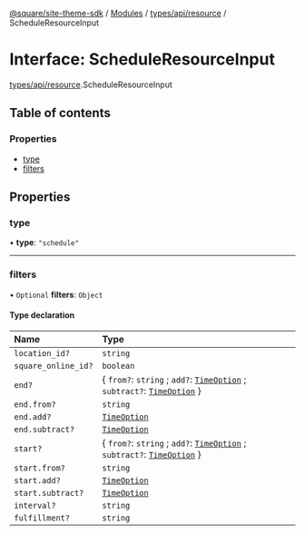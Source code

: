 [@square/site-theme-sdk](../GettingStarted.md) / [Modules](../modules.md) / [types/api/resource](../modules/types_api_resource.md) / ScheduleResourceInput

# Interface: ScheduleResourceInput

[types/api/resource](../modules/types_api_resource.md).ScheduleResourceInput

## Table of contents

### Properties

- [type](types_api_resource.ScheduleResourceInput.md#type)
- [filters](types_api_resource.ScheduleResourceInput.md#filters)

## Properties

### type

• **type**: ``"schedule"``

___

### filters

• `Optional` **filters**: `Object`

#### Type declaration

| Name | Type |
| :------ | :------ |
| `location_id?` | `string` |
| `square_online_id?` | `boolean` |
| `end?` | { `from?`: `string` ; `add?`: [`TimeOption`](types_api_resource.TimeOption.md) ; `subtract?`: [`TimeOption`](types_api_resource.TimeOption.md)  } |
| `end.from?` | `string` |
| `end.add?` | [`TimeOption`](types_api_resource.TimeOption.md) |
| `end.subtract?` | [`TimeOption`](types_api_resource.TimeOption.md) |
| `start?` | { `from?`: `string` ; `add?`: [`TimeOption`](types_api_resource.TimeOption.md) ; `subtract?`: [`TimeOption`](types_api_resource.TimeOption.md)  } |
| `start.from?` | `string` |
| `start.add?` | [`TimeOption`](types_api_resource.TimeOption.md) |
| `start.subtract?` | [`TimeOption`](types_api_resource.TimeOption.md) |
| `interval?` | `string` |
| `fulfillment?` | `string` |
